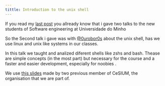 ```yaml
---
tittle: Introduction to the unix shell
---
```

If you read my [last post](https://zepedroresende.github.io/do-you-feel-safe) you allready know that i gave two talks to the new students of Software engineering at Universidade do Minho

So the Second talk i gave was with [@0urobor0s](http://github.com/0urobor0s) about the unix shell, has we use linux and unix like systems in our classes.

In this talk we taught and analized diferent shells like zshs and bash. Thease are simple concepts (in the most part) but necessary for the course and a faster and easier development, especially for noobies .

We use [this slides](https://speakerdeck.com/62gerente/bash-introduction) made by two previous member of CeSIUM, the organisation that we are part of.

